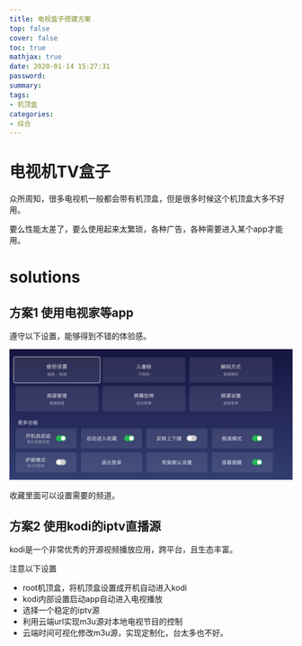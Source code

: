 ```yaml
---
title: 电视盒子搭建方案
top: false
cover: false
toc: true
mathjax: true
date: 2020-01-14 15:27:31
password:
summary:
tags:
- 机顶盒
categories:
- 综合
---
```

# 电视机TV盒子

众所周知，很多电视机一般都会带有机顶盒，但是很多时候这个机顶盒大多不好用。

要么性能太差了，要么使用起来太繁琐，各种广告，各种需要进入某个app才能用。



# solutions



## 方案1 使用电视家等app

遵守以下设置，能够得到不错的体验感。

![image-20221224210906834](https://raw.githubusercontent.com/kengerlwl/kengerlwl.github.io/master/image/7f64d648174bc0ffb590feddcf140ff6/74facd6bc29c25c668a68c816b04cf90.png)

收藏里面可以设置需要的频道。



## 方案2 使用kodi的iptv直播源

kodi是一个非常优秀的开源视频播放应用，跨平台，且生态丰富。

注意以下设置

- root机顶盒，将机顶盒设置成开机自动进入kodi
- kodi内部设置启动app自动进入电视播放
- 选择一个稳定的iptv源
- 利用云端url实现m3u源对本地电视节目的控制
- 云端时间可视化修改m3u源，实现定制化，台太多也不好。